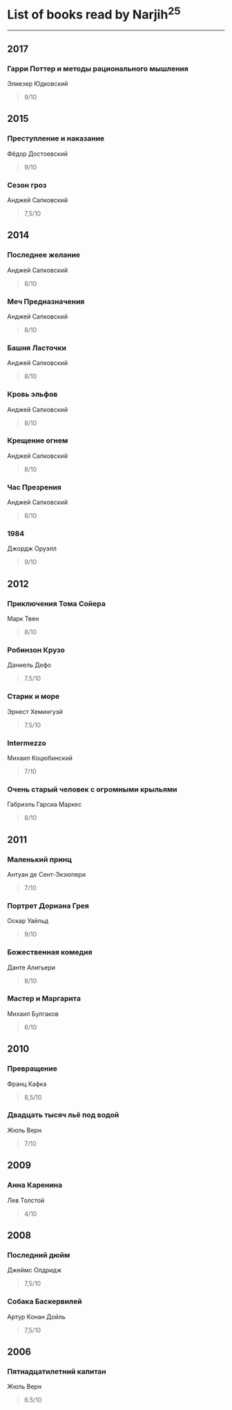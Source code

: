 # List of books read by Narjih<sup>25</sup>
---

## 2017

### Гарри Поттер и методы рационального мышления
Элиезер Юдковский
> 9/10



## 2015

### Преступление и наказание
Фёдор Достоевский
> 9/10


### Сезон гроз
Анджей Сапковский
> 7,5/10



## 2014

### Последнее желание
Анджей Сапковский
> 8/10


### Меч Предназначения
Анджей Сапковский
> 8/10


### Башня Ласточки
Анджей Сапковский
> 8/10


### Кровь эльфов
Анджей Сапковский
> 8/10


### Крещение огнем
Анджей Сапковский
> 8/10


### Час Презрения
Анджей Сапковский
> 8/10


### 1984
Джордж Оруэлл
> 9/10



## 2012

### Приключения Тома Сойера
Марк Твен
> 8/10


### Робинзон Крузо
Даниель Дефо
> 7.5/10


### Старик и море
Эрнест Хемингуэй
> 7.5/10


### Intermezzo
Михаил Коцюбинский
> 7/10


### Очень старый человек с огромными крыльями
Габриэль Гарсиа Маркес
> 8/10



## 2011

### Маленький принц
Антуан де Сент-Экзюпери
> 7/10


### Портрет Дорианa Грея
Оскар Уайльд
> 9/10


### Божественная комедия
Данте Алигьери
> 8/10


### Мастер и Маргарита
Михаил Булгаков
> 6/10



## 2010

### Превращение
Франц Кафка
> 8,5/10


### Двадцать тысяч льё под водой
Жюль Верн
> 7/10



## 2009

### Анна Каренина
Лев Толстой
> 4/10



## 2008

### Последний дюйм
Джеймс Олдридж
> 7,5/10


### Собака Баскервилей
Артур Конан Дойль
> 7,5/10



## 2006

### Пятнадцатилетний капитан
Жюль Верн
> 6.5/10



